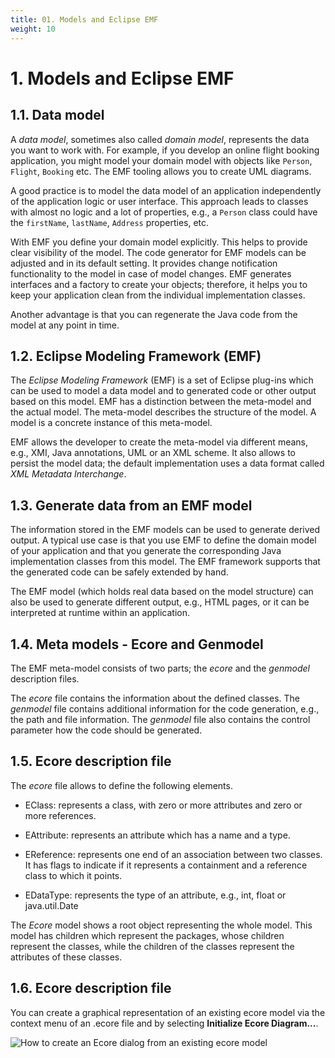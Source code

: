 ```yaml
---
title: 01. Models and Eclipse EMF
weight: 10
---
```


# 1. Models and Eclipse EMF

## 1.1. Data model

A *data model*, sometimes also called *domain model*, represents the data you want to work with. For example, if you develop an online flight booking application, you might model your domain model with objects like ``Person``, ``Flight``, ``Booking`` etc. The EMF tooling allows you to create UML diagrams.

A good practice is to model the data model of an application independently of the application logic or user interface. This approach leads to classes with almost no logic and a lot of properties, e.g., a ``Person`` class could have the ``firstName``, ``lastName``, ``Address`` properties, etc.

With EMF you define your domain model explicitly. This helps to provide clear visibility of the model. The code generator for EMF models can be adjusted and in its default setting. It provides change notification functionality to the model in case of model changes. EMF generates interfaces and a factory to create your objects; therefore, it helps you to keep your application clean from the individual implementation classes.

Another advantage is that you can regenerate the Java code from the model at any point in time.

## 1.2. Eclipse Modeling Framework (EMF)

The *Eclipse Modeling Framework* (EMF) is a set of Eclipse plug-ins which can be used to model a data model and to generated code or other output based on this model. EMF has a distinction between the meta-model and the actual model. The meta-model describes the structure of the model. A model is a concrete instance of this meta-model.

EMF allows the developer to create the meta-model via different means, e.g., XMI, Java annotations, UML or an XML scheme. It also allows to persist the model data; the default implementation uses a data format called *XML Metadata Interchange*.

## 1.3. Generate data from an EMF model

The information stored in the EMF models can be used to generate derived output. A typical use case is that you use EMF to define the domain model of your application and that you generate the corresponding Java implementation classes from this model. The EMF framework supports that the generated code can be safely extended by hand.

The EMF model (which holds real data based on the model structure) can also be used to generate different output, e.g., HTML pages, or it can be interpreted at runtime within an application.

## 1.4. Meta models - Ecore and Genmodel

The EMF meta-model consists of two parts; the *ecore* and the *genmodel* description files.

The *ecore* file contains the information about the defined classes. The *genmodel* file contains additional information for the code generation, e.g., the path and file information. The *genmodel* file also contains the control parameter how the code should be generated.

## 1.5. Ecore description file

The *ecore* file allows to define the following elements.

-   EClass: represents a class, with zero or more attributes and zero or more references.

-   EAttribute: represents an attribute which has a name and a type.

-   EReference: represents one end of an association between two classes. It has flags to indicate if it represents a containment and a reference class to which it points.

-   EDataType: represents the type of an attribute, e.g., int, float or java.util.Date

The *Ecore* model shows a root object representing the whole model. This model has children which represent the packages, whose children represent the classes, while the children of the classes represent the attributes of these classes.

## 1.6. Ecore description file

You can create a graphical representation of an existing ecore model via the context menu of an .ecore file and by selecting **Initialize Ecore Diagram...​**.

![How to create an Ecore dialog from an existing ecore model](/img/image3.png)

